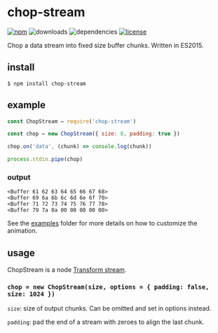 # chop-stream
[![npm](https://img.shields.io/npm/v/chop-stream.svg)](https://npm.im/chop-stream)
![downloads](https://img.shields.io/npm/dt/chop-stream.svg)
![dependencies](https://img.shields.io/:dependencies-none-green.svg)
[![license](https://img.shields.io/:license-MIT-blue.svg)](https://mvr.mit-license.org)

Chop a data stream into fixed size buffer chunks.
Written in ES2015.

## install
```
$ npm install chop-stream
```

## example
```javascript
const ChopStream = require('chop-stream')

const chop = new ChopStream({ size: 8, padding: true })

chop.on('data', (chunk) => console.log(chunk))

process.stdin.pipe(chop)
```

### output

```
<Buffer 61 62 63 64 65 66 67 68>
<Buffer 69 6a 6b 6c 6d 6e 6f 70>
<Buffer 71 72 73 74 75 76 77 78>
<Buffer 79 7a 0a 00 00 00 00 00>
```

See the [examples](examples) folder for more details on how to customize the animation.

## usage
ChopStream is a node [Transform stream](https://nodejs.org/api/stream.html#stream_class_stream_transform).

### `chop = new ChopStream(size, options = { padding: false, size: 1024 })`

`size`: size of output chunks. Can be omitted and set in options instead.

`padding`: pad the end of a stream with zeroes to align the last chunk.
